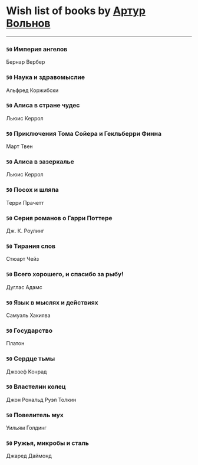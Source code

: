 # Wish list of books by [Артур Вольнов](http://vk.com/id225880893)
---

### `50` Империя ангелов
Бернар Вербер

### `50` Наука и здравомыслие
Альфред Коржибски

### `50` Алиса в стране чудес
Льюис Керрол

### `50` Приключения Тома Сойера и Гекльберри Финна
Март Твен

### `50` Алиса в зазеркалье
Льюис Керрол

### `50` Посох и шляпа
Терри Прачетт

### `50` Серия романов о Гарри Поттере
Дж. К. Роулинг

### `50` Тирания слов
Стюарт Чейз

### `50` Всего хорошего, и спасибо за рыбу!
Дуглас Адамс

### `50` Язык в мыслях и действиях
Самуэль Хакиява

### `50` Государство
Платон

### `50` Сердце тьмы
Джозеф Конрад

### `50` Властелин колец
Джон Рональд Руэл Толкин

### `50` Повелитель мух
Уильям Голдинг

### `50` Ружья, микробы и сталь
Джаред Даймонд

